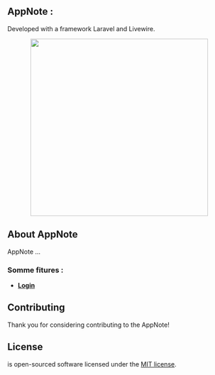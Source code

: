 ## AppNote : 

Developed with a framework Laravel and Livewire.

<p align="center"><a href="https://laravel.com" target="_blank"><img src="https://raw.githubusercontent.com/laravel/art/master/logo-lockup/5%20SVG/2%20CMYK/1%20Full%20Color/laravel-logolockup-cmyk-red.svg" width="400"></a></p>



## About AppNote

AppNote ...


### Somme fitures :

- **[Login](https://login.com/)**

## Contributing

Thank you for considering contributing to the AppNote! 

## License

is open-sourced software licensed under the [MIT license](https://opensource.org/licenses/MIT).
